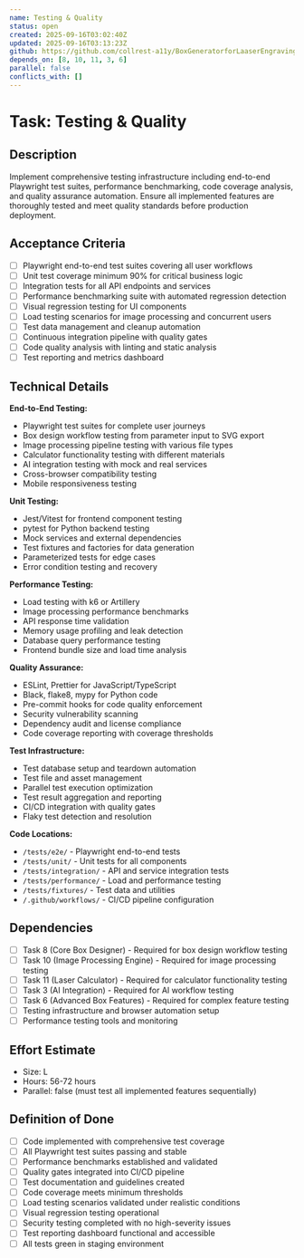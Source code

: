 ```yaml
---
name: Testing & Quality
status: open
created: 2025-09-16T03:02:40Z
updated: 2025-09-16T03:13:23Z
github: https://github.com/collrest-a11y/BoxGeneratorforLaaserEngraving/issues/4
depends_on: [8, 10, 11, 3, 6]
parallel: false
conflicts_with: []
---
```


# Task: Testing & Quality

## Description

Implement comprehensive testing infrastructure including end-to-end Playwright test suites, performance benchmarking, code coverage analysis, and quality assurance automation. Ensure all implemented features are thoroughly tested and meet quality standards before production deployment.

## Acceptance Criteria

- [ ] Playwright end-to-end test suites covering all user workflows
- [ ] Unit test coverage minimum 90% for critical business logic
- [ ] Integration tests for all API endpoints and services
- [ ] Performance benchmarking suite with automated regression detection
- [ ] Visual regression testing for UI components
- [ ] Load testing scenarios for image processing and concurrent users
- [ ] Test data management and cleanup automation
- [ ] Continuous integration pipeline with quality gates
- [ ] Code quality analysis with linting and static analysis
- [ ] Test reporting and metrics dashboard

## Technical Details

**End-to-End Testing:**
- Playwright test suites for complete user journeys
- Box design workflow testing from parameter input to SVG export
- Image processing pipeline testing with various file types
- Calculator functionality testing with different materials
- AI integration testing with mock and real services
- Cross-browser compatibility testing
- Mobile responsiveness testing

**Unit Testing:**
- Jest/Vitest for frontend component testing
- pytest for Python backend testing
- Mock services and external dependencies
- Test fixtures and factories for data generation
- Parameterized tests for edge cases
- Error condition testing and recovery

**Performance Testing:**
- Load testing with k6 or Artillery
- Image processing performance benchmarks
- API response time validation
- Memory usage profiling and leak detection
- Database query performance testing
- Frontend bundle size and load time analysis

**Quality Assurance:**
- ESLint, Prettier for JavaScript/TypeScript
- Black, flake8, mypy for Python code
- Pre-commit hooks for code quality enforcement
- Security vulnerability scanning
- Dependency audit and license compliance
- Code coverage reporting with coverage thresholds

**Test Infrastructure:**
- Test database setup and teardown automation
- Test file and asset management
- Parallel test execution optimization
- Test result aggregation and reporting
- CI/CD integration with quality gates
- Flaky test detection and resolution

**Code Locations:**
- `/tests/e2e/` - Playwright end-to-end tests
- `/tests/unit/` - Unit tests for all components
- `/tests/integration/` - API and service integration tests
- `/tests/performance/` - Load and performance testing
- `/tests/fixtures/` - Test data and utilities
- `/.github/workflows/` - CI/CD pipeline configuration

## Dependencies

- [ ] Task 8 (Core Box Designer) - Required for box design workflow testing
- [ ] Task 10 (Image Processing Engine) - Required for image processing testing
- [ ] Task 11 (Laser Calculator) - Required for calculator functionality testing
- [ ] Task 3 (AI Integration) - Required for AI workflow testing
- [ ] Task 6 (Advanced Box Features) - Required for complex feature testing
- [ ] Testing infrastructure and browser automation setup
- [ ] Performance testing tools and monitoring

## Effort Estimate

- Size: L
- Hours: 56-72 hours
- Parallel: false (must test all implemented features sequentially)

## Definition of Done

- [ ] Code implemented with comprehensive test coverage
- [ ] All Playwright test suites passing and stable
- [ ] Performance benchmarks established and validated
- [ ] Quality gates integrated into CI/CD pipeline
- [ ] Test documentation and guidelines created
- [ ] Code coverage meets minimum thresholds
- [ ] Load testing scenarios validated under realistic conditions
- [ ] Visual regression testing operational
- [ ] Security testing completed with no high-severity issues
- [ ] Test reporting dashboard functional and accessible
- [ ] All tests green in staging environment
